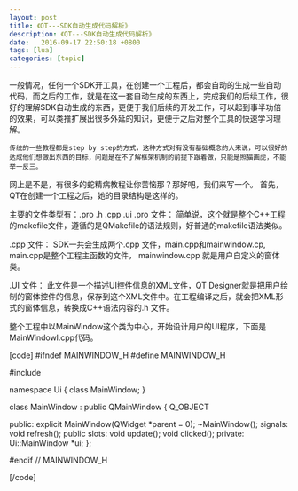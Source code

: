 ```yaml
---
layout: post
title: 《QT---SDK自动生成代码解析》
description: 《QT---SDK自动生成代码解析》
date:   2016-09-17 22:50:18 +0800 
tags: [lua]
categories: [topic]
---
```

一般情况，任何一个SDK开工具，在创建一个工程后，都会自动的生成一些自动代码，而之后的工作，就是在这一套自动生成的东西上，完成我们的后续工作，很好的理解SDK自动生成的东西，更便于我们后续的开发工作，可以起到事半功倍的效果，可以类推扩展出很多外延的知识，更便于之后对整个工具的快速学习理解。

    传统的一些教程都是step by step的方式，这种方式对有没有基础概念的人来说，可以很好的达成他们想做出东西的目标，问题是在不了解框架机制的前提下跟着做，只能是照猫画虎，不能举一反三。

   网上是不是，有很多的蛇精病教程让你苦恼那？那好吧，我们来写一个。
   首先，QT在创建一个工程之后，她的目录结构是这样的。
  
   主要的文件类型有：.pro .h .cpp .ui
   .pro 文件： 简单说，这个就是整个C++工程的makefile文件，遵循的是QMakefile的语法规则，好普通的makefile语法类似。

   .cpp 文件： SDK一共会生成两个.cpp 文件，main.cpp和mainwindow.cp, main.cpp是整个工程主函数的文件， mainwindow.cpp 就是用户自定义的窗体类。

   .UI 文件： 此文件是一个描述UI控件信息的XML文件，QT Designer就是把用户绘制的窗体控件的信息，保存到这个XML文件中。在工程编译之后，就会把XML形式的窗体信息，转换成C++语法内容的.h 文件。

   整个工程中以MainWindow这个类为中心，开始设计用户的UI程序，下面是MainWindowl.cpp代码。

[code]
#ifndef MAINWINDOW_H
#define MAINWINDOW_H

#include <QMainWindow>

namespace Ui {
class MainWindow;
}

class MainWindow : public QMainWindow
{
    Q_OBJECT

public:
    explicit MainWindow(QWidget *parent = 0);
    ~MainWindow();
signals:
    void refresh();
public slots:
    void update();
    void clicked();
private:
    Ui::MainWindow *ui;
};

#endif // MAINWINDOW_H

[/code]